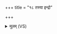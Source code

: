 +++
title = "१८ तस्या इन्द्रो"

+++
<details><summary>मूलम् (VS)</summary>

तस्या॒ इन्द्रो॑ व॒त्स आसी॑द्गाय॒त्र्य᳡भि॒धान्य॒भ्रमूधः॑ ॥
</details>